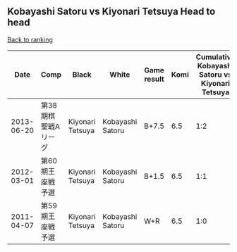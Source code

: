## Kobayashi Satoru vs Kiyonari Tetsuya Head to head

[Back to ranking](../../index.md)




| **Date** | **Comp** | **Black** | **White** | **Game result** | **Komi** | **Cumulative Kobayashi Satoru vs Kiyonari Tetsuya** | **Kobayashi Satoru streak** | **Kiyonari Tetsuya streak** | 
| --- | --- | --- | --- | --- | --- | --- | --- | --- |
| 2013-06-20 | 第38期棋聖戦Aリーグ | Kiyonari Tetsuya | Kobayashi Satoru | B+7.5 | 6.5 | 1:2 | 0 | 2 | 
| 2012-03-01 | 第60期王座戦予選 | Kiyonari Tetsuya | Kobayashi Satoru | B+1.5 | 6.5 | 1:1 | 0 | 1 | 
| 2011-04-07 | 第59期王座戦予選 | Kiyonari Tetsuya | Kobayashi Satoru | W+R | 6.5 | 1:0 | 1 | 0 |




